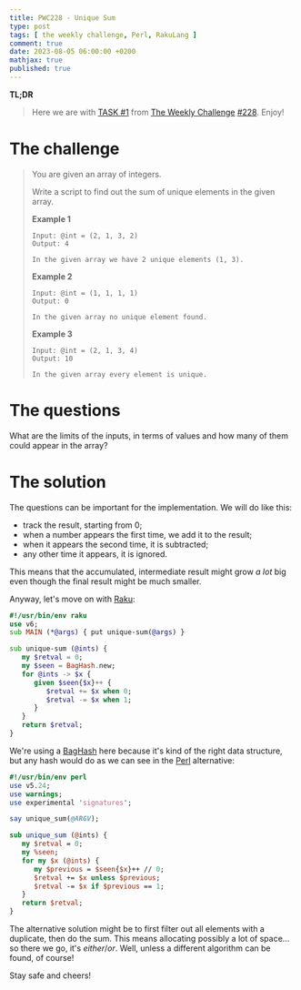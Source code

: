 ```yaml
---
title: PWC228 - Unique Sum
type: post
tags: [ the weekly challenge, Perl, RakuLang ]
comment: true
date: 2023-08-05 06:00:00 +0200
mathjax: true
published: true
---
```


**TL;DR**

> Here we are with [TASK #1][] from [The Weekly Challenge][]
> [#228][]. Enjoy!

# The challenge

> You are given an array of integers.
>
> Write a script to find out the sum of unique elements in the given
> array.
>
> **Example 1**
>
>     Input: @int = (2, 1, 3, 2)
>     Output: 4
>
>     In the given array we have 2 unique elements (1, 3).
>
> **Example 2**
>
>     Input: @int = (1, 1, 1, 1)
>     Output: 0
>
>     In the given array no unique element found.
>
> **Example 3**
>
>     Input: @int = (2, 1, 3, 4)
>     Output: 10
>
>     In the given array every element is unique.

# The questions

What are the limits of the inputs, in terms of values and how many of
them could appear in the array?

# The solution

The questions can be important for the implementation. We will do like
this:

- track the result, starting from 0;
- when a number appears the first time, we add it to the result;
- when it appears the second time, it is subtracted;
- any other time it appears, it is ignored.

This means that the accumulated, intermediate result might grow *a lot*
big even though the final result might be much smaller.

Anyway, let's move on with [Raku][]:

```raku
#!/usr/bin/env raku
use v6;
sub MAIN (*@args) { put unique-sum(@args) }

sub unique-sum (@ints) {
   my $retval = 0;
   my $seen = BagHash.new;
   for @ints -> $x {
      given $seen{$x}++ {
         $retval += $x when 0;
         $retval -= $x when 1;
      }
   }
   return $retval;
}
```

We're using a [BagHash][] here because it's kind of the right data
structure, but any hash would do as we can see in the [Perl][]
alternative:

```perl
#!/usr/bin/env perl
use v5.24;
use warnings;
use experimental 'signatures';

say unique_sum(@ARGV);

sub unique_sum (@ints) {
   my $retval = 0;
   my %seen;
   for my $x (@ints) {
      my $previous = $seen{$x}++ // 0;
      $retval += $x unless $previous;
      $retval -= $x if $previous == 1;
   }
   return $retval;
}
```

The alternative solution might be to first filter out all elements with
a duplicate, then do the sum. This means allocating possibly a lot of
space... so there we go, it's *either*/*or*. Well, unless a different
algorithm can be found, of course!

Stay safe and cheers!

[The Weekly Challenge]: https://theweeklychallenge.org/
[#228]: https://theweeklychallenge.org/blog/perl-weekly-challenge-228/
[TASK #1]: https://theweeklychallenge.org/blog/perl-weekly-challenge-228/#TASK1
[Perl]: https://www.perl.org/
[Raku]: https://raku.org/
[manwar]: http://www.manwar.org/
[BagHash]: https://docs.raku.org/language/setbagmix
